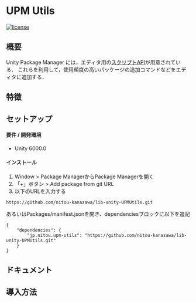 # UPM Utils

[![license](https://img.shields.io/badge/LICENSE-MIT-green.svg)](LICENSE)

## 概要
Unity Package Manager には，エディタ用の[スクリプトAPI](https://docs.unity3d.com/6000.0/Documentation/Manual/upm-api.html)が用意されている．
これらを利用して，使用頻度の高いパッケージの追加コマンドなどをエディタに追加する．

## 特徴



## セットアップ
#### 要件 / 開発環境
- Unity 6000.0

#### インストール

1. Window > Package ManagerからPackage Managerを開く
2. 「+」ボタン > Add package from git URL
3. 以下のURLを入力する
```
https://github.com/nitou-kanazawa/lib-unity-UPMUtils.git
```

あるいはPackages/manifest.jsonを開き、dependenciesブロックに以下を追記
```
{
    "dependencies": {
        "jp.nitou.upm-utils": "https://github.com/nitou-kanazawa/lib-unity-UPMUtils.git"
    }
}
```


## ドキュメント




## 導入方法


